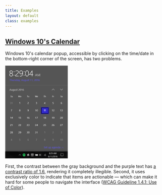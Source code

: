 ```yaml
---
title: Examples
layout: default
class: examples
---
```


<h2 id="windows-calendar"><a href="#windows-calendar">Windows 10's Calendar</a></h2>

Windows 10's calendar popup, accessible by clicking on the time/date in
the bottom-right corner of the screen, has two problems.

<img alt="Windows 10's calendar, with hard-to-read purple text on a dark
gray background" src="/images/windows-calendar.png" height="300">

First, the contrast between the gray background and the purple text has
[a contrast ratio of
1.6](https://leaverou.github.io/contrast-ratio/#%236159ff-on-%23555555),
rendering it completely illegible. Second, it uses exclusively color to
indicate that items are actionable &mdash; which can make it hard for
some people to navigate the interface
([WCAG Guideline 1.4.1: Use of
Color](https://www.w3.org/TR/WCAG/#visual-audio-contrast)).
